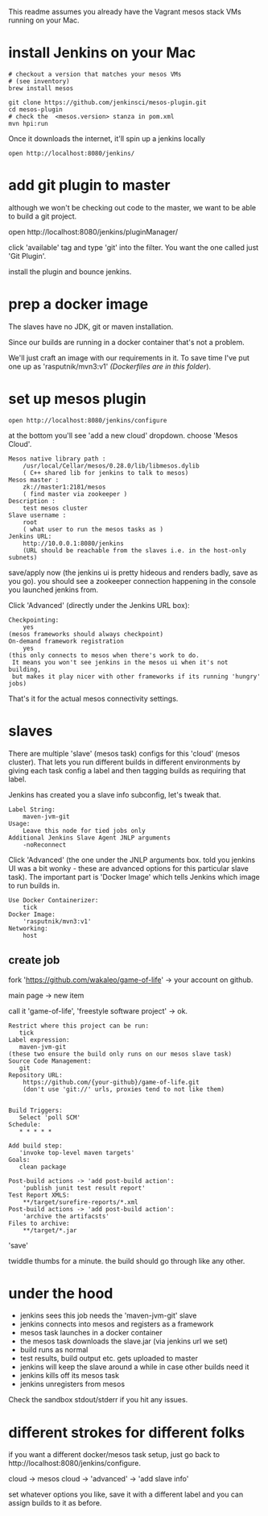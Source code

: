 This readme assumes you already have the Vagrant mesos stack VMs running on your Mac.

# install Jenkins on your Mac

    # checkout a version that matches your mesos VMs
    # (see inventory)
    brew install mesos

    git clone https://github.com/jenkinsci/mesos-plugin.git 
    cd mesos-plugin
    # check the  <mesos.version> stanza in pom.xml
    mvn hpi:run

Once it downloads the internet, it'll
spin up a jenkins locally

    open http://localhost:8080/jenkins/

# add git plugin to master

although we won't be checking out code to the master,
we want to be able to build a git project.

open http://localhost:8080/jenkins/pluginManager/

click 'available' tag and type 'git' into the filter.
You want the one called just 'Git Plugin'.

install the plugin and bounce jenkins.

# prep a docker image

The slaves have no JDK, git or maven installation.

Since our builds are running in a docker container that's not a problem.

We'll just craft an image with our requirements in it. To save time I've 
put one up as 'rasputnik/mvn3:v1' _(Dockerfiles are in this folder_).

# set up mesos plugin

    open http://localhost:8080/jenkins/configure

at the bottom you'll see 'add a new cloud' dropdown. choose 'Mesos Cloud'.

    Mesos native library path :
        /usr/local/Cellar/mesos/0.28.0/lib/libmesos.dylib
        ( C++ shared lib for jenkins to talk to mesos)
    Mesos master :
        zk://master1:2181/mesos 
        ( find master via zookeeper )
    Description :
        test mesos cluster
    Slave username :
        root
        ( what user to run the mesos tasks as )
    Jenkins URL:
        http://10.0.0.1:8080/jenkins
        (URL should be reachable from the slaves i.e. in the host-only subnets)

save/apply now (the jenkins ui is pretty hideous and renders
badly, save as you go). you should see a zookeeper connection
happening in the console you launched jenkins from.

Click 'Advanced' (directly under the Jenkins URL box):

    Checkpointing:
        yes
    (mesos frameworks should always checkpoint)
    On-demand framework registration
        yes
    (this only connects to mesos when there's work to do. 
     It means you won't see jenkins in the mesos ui when it's not building,
     but makes it play nicer with other frameworks if its running 'hungry' jobs)

That's it for the actual mesos connectivity settings.

# slaves

There are multiple 'slave' (mesos task) configs for this 'cloud' 
(mesos cluster). That lets you run different builds in different
environments by giving each task config a label and then tagging
builds as requiring that label.

Jenkins has created you a slave info subconfig, let's tweak that.

    Label String:
        maven-jvm-git
    Usage:
        Leave this node for tied jobs only
    Additional Jenkins Slave Agent JNLP arguments
        -noReconnect

Click 'Advanced' (the one under the JNLP arguments box. told
you jenkins UI was a bit wonky - these are advanced options for this
particular slave task). The important part is 'Docker Image' which tells Jenkins which image to run builds in.

    Use Docker Containerizer:
        tick
    Docker Image:
        'rasputnik/mvn3:v1'
    Networking:
        host

## create job

fork 'https://github.com/wakaleo/game-of-life' -> your account on github.

main page -> new item

call it 'game-of-life', 'freestyle software project' -> ok.

    Restrict where this project can be run:
       tick
    Label expression:
       maven-jvm-git
    (these two ensure the build only runs on our mesos slave task)
    Source Code Management:
       git
    Repository URL:
        https://github.com/{your-github}/game-of-life.git
        (don't use 'git://' urls, proxies tend to not like them)


    Build Triggers:
       Select 'poll SCM'
    Schedule: 
       * * * * *

    Add build step:
       'invoke top-level maven targets'
    Goals:
       clean package

    Post-build actions -> 'add post-build action':
        'publish junit test result report'
    Test Report XMLS:
        **/target/surefire-reports/*.xml
    Post-build actions -> 'add post-build action':
        'archive the artifacsts'
    Files to archive:
        **/target/*.jar

'save'

twiddle thumbs for a minute.
the build should go through like any other.

# under the hood

* jenkins sees this job needs the 'maven-jvm-git' slave
* jenkins connects into mesos and registers as a framework
* mesos task launches in a docker container
* the mesos task downloads the slave.jar (via jenkins url we set)
* build runs as normal
* test results, build output etc. gets uploaded to master
* jenkins will keep the slave around a while in case other builds
  need it
* jenkins kills off its mesos task
* jenkins unregisters from mesos

Check the sandbox stdout/stderr if you hit any issues.

# different strokes for different folks

if you want a different docker/mesos task setup, just go back to
http://localhost:8080/jenkins/configure. 

cloud -> mesos cloud -> 'advanced' -> 'add slave info' 

set whatever options you like, save it with a different label
and you can assign builds to it as before. 
